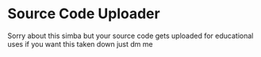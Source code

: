 # Source Code Uploader
Sorry about this simba but your source code gets uploaded for educational uses 
if you want this taken down just dm me

